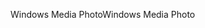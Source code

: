 <span data-ttu-id="6374d-101">Windows Media Photo</span><span class="sxs-lookup"><span data-stu-id="6374d-101">Windows Media Photo</span></span>